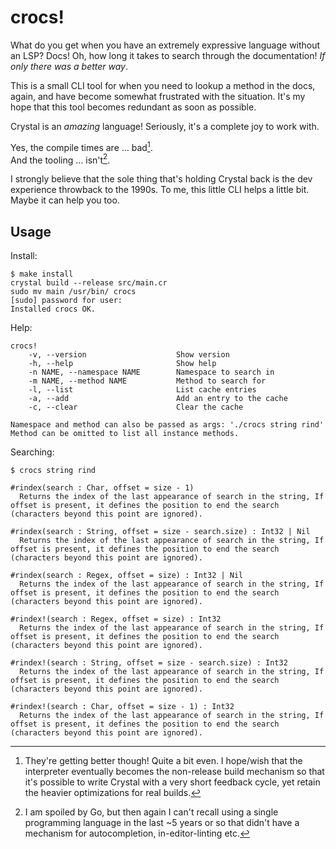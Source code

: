 # crocs!

What do you get when you have an extremely expressive language without an LSP? Docs! Oh, how long it takes to search through the documentation! _If only there was a better way_.

This is a small CLI tool for when you need to lookup a method in the docs, again, and have become somewhat frustrated with the situation. It's my hope that this tool becomes redundant as soon as possible.

Crystal is an _amazing_ language! Seriously, it's a complete joy to work with.

Yes, the compile times are ... bad[^1].
<br>And the tooling ... isn't[^2].

I strongly believe that the sole thing that's holding Crystal back is the dev experience throwback to the 1990s. To me, this little CLI helps a little bit. Maybe it can help you too.

## Usage

Install:
```
$ make install
crystal build --release src/main.cr
sudo mv main /usr/bin/ crocs
[sudo] password for user:
Installed crocs OK.
```

Help:
```
crocs!
    -v, --version                    Show version
    -h, --help                       Show help
    -n NAME, --namespace NAME        Namespace to search in
    -m NAME, --method NAME           Method to search for
    -l, --list                       List cache entries
    -a, --add                        Add an entry to the cache
    -c, --clear                      Clear the cache

Namespace and method can also be passed as args: './crocs string rind'
Method can be omitted to list all instance methods.
```

Searching:
```
$ crocs string rind

#rindex(search : Char, offset = size - 1)
  Returns the index of the last appearance of search in the string, If offset is present, it defines the position to end the search (characters beyond this point are ignored).

#rindex(search : String, offset = size - search.size) : Int32 | Nil
  Returns the index of the last appearance of search in the string, If offset is present, it defines the position to end the search (characters beyond this point are ignored).

#rindex(search : Regex, offset = size) : Int32 | Nil
  Returns the index of the last appearance of search in the string, If offset is present, it defines the position to end the search (characters beyond this point are ignored).

#rindex!(search : Regex, offset = size) : Int32
  Returns the index of the last appearance of search in the string, If offset is present, it defines the position to end the search (characters beyond this point are ignored).

#rindex!(search : String, offset = size - search.size) : Int32
  Returns the index of the last appearance of search in the string, If offset is present, it defines the position to end the search (characters beyond this point are ignored).

#rindex!(search : Char, offset = size - 1) : Int32
  Returns the index of the last appearance of search in the string, If offset is present, it defines the position to end the search (characters beyond this point are ignored).
```

[^1]: They're getting better though! Quite a bit even. I hope/wish that the interpreter eventually becomes the non-release build mechanism so that it's possible to write Crystal with a very short feedback cycle, yet retain the heavier optimizations for real builds.

[^2]: I am spoiled by Go, but then again I can't recall using a single programming language in the last ~5 years or so that didn't have a mechanism for autocompletion, in-editor-linting etc.
